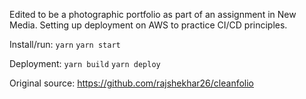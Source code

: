 Edited to be a photographic portfolio as part of an assignment in New Media. Setting up deployment on AWS to practice CI/CD principles.

Install/run:
`yarn`
`yarn start`

Deployment:
`yarn build`
`yarn deploy`

Original source:
https://github.com/rajshekhar26/cleanfolio




